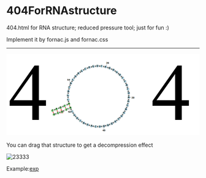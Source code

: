 # 404ForRNAstructure

404.html for RNA structure; reduced pressure tool; just for fun :)

Implement it by fornac.js and fornac.css

***

![logo](./logo.png)

You can drag that structure to get a decompression effect

![23333](./23333.png)

Example:[exp](https://taolab.nwsuaf.edu.cn/404)
